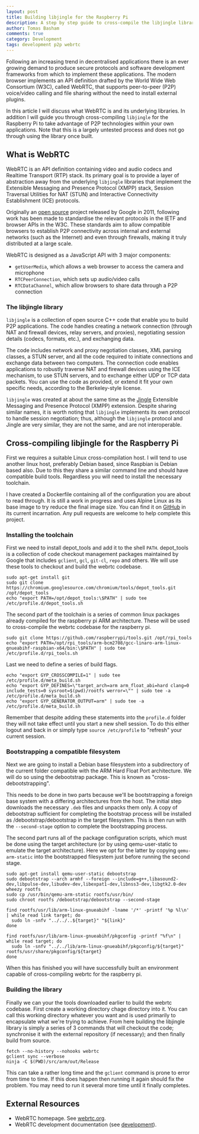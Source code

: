 ```yaml
---
layout: post
title: Building libjingle for the Raspberry Pi
description: A step by step guide to cross-compile the libjingle library for the Raspberry Pi.
author: Tomas Basham
comments: true
category: Development
tags: development p2p webrtc
---
```

Following an increasing trend in decentralised applications there is an ever growing demand to produce secure protocols and software development frameworks from which to implement these applications. The modern browser implements an API definition drafted by the World Wide Web Consortium (W3C), called WebRTC, that supports peer-to-peer (P2P) voice/video calling and file sharing without the need to install external plugins.

In this article I will discuss what WebRTC is and its underlying libraries. In addition I will guide you through cross-compiling `libjingle` for the Raspberry Pi to take advantage of P2P technologies within your own applications. Note that this is a largely untested process and does not go through using the library once built.

## What is WebRTC

WebRTC is an API definition containing video and audio codecs and Realtime Transport (RTP) stack. Its primary goal is to provide a layer of abstraction away from the underlying `libjingle` libraries that implement the Extensible Messaging and Presence Protocol (XMPP) stack, Session Traversal Utilities for NAT (STUN) and Interactive Connectivity Establishment (ICE) protocols.

Originally an [open source](https://en.wikipedia.org/wiki/Open-source_software) project released by Google in 2011, following work has been made to standardise the relevant protocols in the IETF and browser APIs in the W3C. These standards aim to allow compatible browsers to establish P2P connectivity across internal and external networks (such as the Internet) and even through firewalls, making it truly distributed at a large scale.

WebRTC is designed as a JavaScript API with 3 major components:

* `getUserMedia`, which allows a web browser to access the camera and microphone
* `RTCPeerConnection`, which sets up audio/video calls
* `RTCDataChannel`, which allow browsers to share data through a P2P connection

### The libjingle library

`libjingle` is a collection of open source C++ code that enable you to build P2P applications. The code handles creating a network connection (through NAT and firewall devices, relay servers, and proxies), negotiating session details (codecs, formats, etc.), and exchanging data.

The code includes network and proxy negotiation classes, XML parsing classes, a STUN server, and all the code required to initiate connections and exchange data between two computers. The connection code enables applications to robustly traverse NAT and firewall devices using the ICE mechanism, to use STUN servers, and to exchange either UDP or TCP data packets. You can use the code as provided, or extend it fit your own specific needs, according to the Berkeley-style license.

`libjingle` was created at about the same time as the [Jingle](https://en.wikipedia.org/wiki/Jingle_(protocol)) Extensible Messaging and Presence Protocol (XMPP) extension. Despite sharing similar names, it is worth noting that `libjingle` implements its own protocol to handle session negotiation; thus, although the `libjingle` protocol and Jingle are very similar, they are not the same, and are not interoperable.

## Cross-compiling libjingle for the Raspberry Pi

First we requires a suitable Linux cross-compilation host. I will tend to use another linux host, preferably Debian based, since Raspbian is Debian based also. Due to this they share a similar command line and should have compatible build tools. Regardless you will need to install the necessary toolchain.

I have created a Dockerfile containing all of the configuration you are about to read through. It is still a work in progress and uses Alpine Linux as its base image to try reduce the final image size. You can find it on [GitHub](https://github.com/tomasbasham/webrtc-armhf) in its current incarnation. Any pull requests are welcome to help complete this project.

### Installing the toolchain

First we need to install depot_tools and add it to the shell `PATH`. depot_tools is a collection of code checkout management packages maintained by Google that includes `gclient`, `gcl`, `git-cl`, `repo` and others. We will use these tools to checkout and build the webrtc codebase.

```
sudo apt-get install git
sudo git clone https://chromium.googlesource.com/chromium/tools/depot_tools.git /opt/depot_tools
echo "export PATH=/opt/depot_tools:\$PATH" | sudo tee /etc/profile.d/depot_tools.sh
```

The second part of the toolchain is a series of common linux packages already compiled for the raspberry pi ARM architecture. These will be used to cross-compile the webrtc codebase for the raspberry pi.

```
sudo git clone https://github.com/raspberrypi/tools.git /opt/rpi_tools
echo "export PATH=/opt/rpi_tools/arm-bcm2708/gcc-linaro-arm-linux-gnueabihf-raspbian-x64/bin:\$PATH" | sudo tee /etc/profile.d/rpi_tools.sh
```

Last we need to define a series of build flags.

```
echo "export GYP_CROSSCOMPILE=1" | sudo tee /etc/profile.d/meta_build.sh
echo "export GYP_DEFINES=\"target_arch=arm arm_float_abi=hard clang=0 include_tests=0 sysroot=$(pwd)/rootfs werror=\"" | sudo tee -a /etc/profile.d/meta_build.sh
echo "export GYP_GENERATOR_OUTPUT=arm" | sudo tee -a /etc/profile.d/meta_build.sh
```

Remember that despite adding these statements into the `profile.d` folder they will not take effect until you start a new shell session. To do this either logout and back in or simply type `source /etc/profile` to "refresh" your current session.

### Bootstrapping a compatible filesystem

Next we are going to install a Debian base filesystem into a subdirectory of the current folder compatible with the ARM Hard Float Port architecture. We will do so using the debootstrap package. This is known as "cross-debootstrapping".

This needs to be done in two parts because we'll be bootstrapping a foreign base system with a differing architectures from the host. The initial step downloads the necessary `.deb` files and unpacks them only. A copy of debootstrap sufficient for completing the bootstrap process will be installed as /debootstrap/debootstrap in the target filesystem. This is then run with the `--second-stage` option to complete the bootstrapping process.

The second part runs all of the package configuration scripts, which must be done using the target architecture (or by using qemu-user-static to emulate the target architecture). Here we opt for the latter by copying `qemu-arm-static` into the bootstrapped filesystem just before running the second stage.

```
sudo apt-get install qemu-user-static debootstrap
sudo debootstrap --arch armhf --foreign --include=g++,libasound2-dev,libpulse-dev,libudev-dev,libexpat1-dev,libnss3-dev,libgtk2.0-dev wheezy rootfs
sudo cp /usr/bin/qemu-arm-static rootfs/usr/bin/
sudo chroot rootfs /debootstrap/debootstrap --second-stage

find rootfs/usr/lib/arm-linux-gnueabihf -lname '/*' -printf '%p %l\n' | while read link target; do
  sudo ln -snfv "../../..${target}" "${link}"
done

find rootfs/usr/lib/arm-linux-gnueabihf/pkgconfig -printf "%f\n" | while read target; do
  sudo ln -snfv "../../lib/arm-linux-gnueabihf/pkgconfig/${target}" rootfs/usr/share/pkgconfig/${target}
done
```

When this has finished you will have successfully built an environment capable of cross-compiling webrtc for the raspberry pi.

### Building the library

Finally we can your the tools downloaded earlier to build the webrtc codebase. First create a working directory chage directory into it. You can call this working directory whatever you want and is used primarily to encapsulate what we're trying to achieve. From here building the libjingle library is simply a series of 3 commands that will checkout the code; synchronise it with the external repository (if necessary); and then finally build from source.

```
fetch --no-history --nohooks webrtc
gclient sync --verbose
ninja -C $(PWD)/src/arm/out/Release
```

This can take a rather long time and the `gclient` command is prone to error from time to time. If this does happen then running it again should fix the problem. You may need to run it several more time until it finally completes.

## External Resources

* WebRTC homepage. See [webrtc.org](http://www.webrtc.org/).
* WebRTC development documentation (see [development](https://webrtc.org/native-code/development/)).
